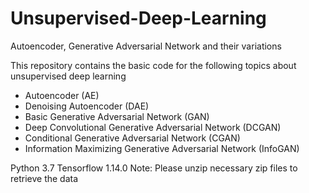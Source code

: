 # Unsupervised-Deep-Learning
Autoencoder, Generative Adversarial Network and their variations

This repository contains the basic code for the following topics about unsupervised deep learning

* Autoencoder (AE)
* Denoising Autoencoder (DAE)
* Basic Generative Adversarial Network (GAN)
* Deep Convolutional Generative Adversarial Network (DCGAN)
* Conditional Generative Adversarial Network (CGAN)
* Information Maximizing Generative Adversarial Network (InfoGAN)

Python 3.7 Tensorflow 1.14.0
Note: Please unzip necessary zip files to retrieve the data
